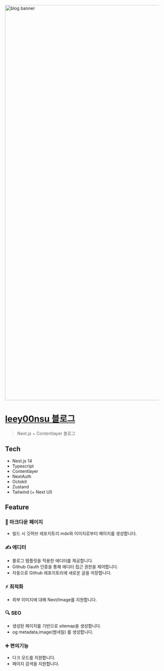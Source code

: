 <img width="1296" alt="blog banner" src="https://github.com/leey00nsu/blog.leey00nsu.site/assets/101182523/dd1dac65-4c52-452c-aae1-0c9ddd3d925a">

# [leey00nsu 블로그](https://blog.leey00nsu.site/)

> Next.js + Contentlayer 블로그

## Tech

- Next.js 14
- Typescript
- Contentlayer
- NextAuth
- Octokit
- Zustand
- Tailwind (+ Next UI)

## Feature

### 📝 마크다운 페이지

- 빌드 시 깃허브 레포지토리 mdx와 이미지로부터 페이지를 생성합니다.

### ✍ 에디터

- 블로그 템플릿을 적용한 에디터를 제공합니다.
- Github Oauth 인증을 통해 에디터 접근 권한을 제어합니다.
- 자동으로 Github 레포지토리에 새로운 글을 저장합니다.

### ⚡️ 최적화

- 외부 이미지에 대해 Next/Image를 지원합니다.

### 🔍 SEO

- 생성된 페이지를 기반으로 sitemap을 생성합니다.
- og metadata,image(썸네일) 를 생성합니다.

### ➕ 편의기능

- 다크 모드를 지원합니다.
- 페이지 검색을 지원합니다.
